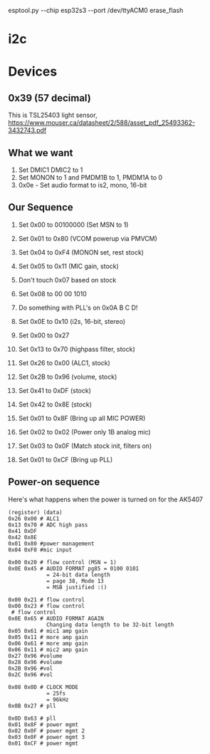 esptool.py --chip esp32s3 --port /dev/ttyACM0 erase_flash
# i2c

# Devices
## 0x39 (57 decimal)
This is TSL25403 light sensor, https://www.mouser.ca/datasheet/2/588/asset_pdf_25493362-3432743.pdf

## What we want
1. Set DMIC1 DMIC2 to 1
1. Set MONON to 1 and PMDM1B to 1, PMDM1A to 0
2. 0x0e - Set audio format to is2, mono, 16-bit


## Our Sequence
1. Set 0x00 to 00100000 (Set MSN to 1)
1. Set 0x01 to 0x80 (VCOM powerup via PMVCM)

1. Set 0x04 to 0xF4 (MONON set, rest stock)
1. Set 0x05 to 0x11 (MIC gain, stock)
1. Don't touch 0x07 based on stock
1. Set 0x08 to 00 00 1010
1. Do something with PLL's on 0x0A B C D!
1. Set 0x0E to 0x10 (i2s, 16-bit, stereo)
1. Set 0x00 to 0x27
1. Set 0x13 to 0x70 (highpass filter, stock)
1. Set 0x26 to 0x00 (ALC1, stock)
1. Set 0x2B to 0x96 (volume, stock)
1. Set 0x41 to 0xDF (stock)
1. Set 0x42 to 0x8E (stock)

1. Set 0x01 to 0x8F (Bring up all MIC POWER)
1. Set 0x02 to 0x02 (Power only 1B analog mic)
1. Set 0x03 to 0x0F (Match stock init, filters on)
1. Set 0x01 to 0xCF (Bring up PLL)

## Power-on sequence
Here's what happens when the power is turned on for the AK5407
```
(register) (data)
0x26 0x00 # ALC1 
0x13 0x70 # ADC high pass
0x41 0xDF 
0x42 0x8E 
0x01 0x80 #power management
0x04 0xF0 #mic input

0x00 0x20 # flow control (MSN = 1)
0x0E 0x45 # AUDIO FORMAT pg85 = 0100 0101
            = 24-bit data length
            = page 38, Mode 13
            = MSB justified :()

0x00 0x21 # flow control
0x00 0x23 # flow control
 # flow control
0x0E 0x65 # AUDIO FORMAT AGAIN
            Changing data length to be 32-bit length
0x05 0x61 # mic1 amp gain
0x05 0x11 # more amp gain
0x06 0x61 # more amp gain
0x06 0x11 # mic2 amp gain
0x27 0x96 #volume
0x28 0x96 #volume 
0x2B 0x96 #vol
0x2C 0x96 #vol

0x08 0x0D # CLOCK MODE 
            = 25fs
            = 96kHz
0x0B 0x27 # pll
           
0x0D 0x63 # pll
0x01 0x8F # power mgmt
0x02 0x0F # power mgmt 2
0x03 0x0F # power mgmt 3
0x01 0xCF # power mgmt
```

